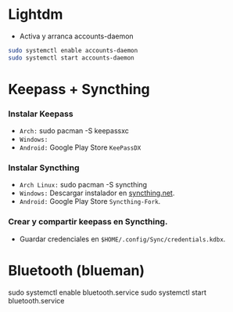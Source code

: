 
# Lightdm
- Activa y arranca accounts-daemon
```bash
sudo systemctl enable accounts-daemon
sudo systemctl start accounts-daemon
```


# Keepass + Syncthing
### Instalar Keepass
- `Arch:` sudo pacman -S keepassxc
- `Windows:`
- `Android:` Google Play Store `KeePassDX`
### Instalar Syncthing
- `Arch Linux:` sudo pacman -S syncthing
- `Windows:` Descargar instalador en [syncthing.net](https://www.syncthing.net).
- `Android:` Google Play Store `Syncthing-Fork`.
### Crear y compartir keepass en Syncthing.
- Guardar credenciales en `$HOME/.config/Sync/credentials.kdbx`.

# Bluetooth (blueman)
sudo systemctl enable bluetooth.service
sudo systemctl start bluetooth.service
